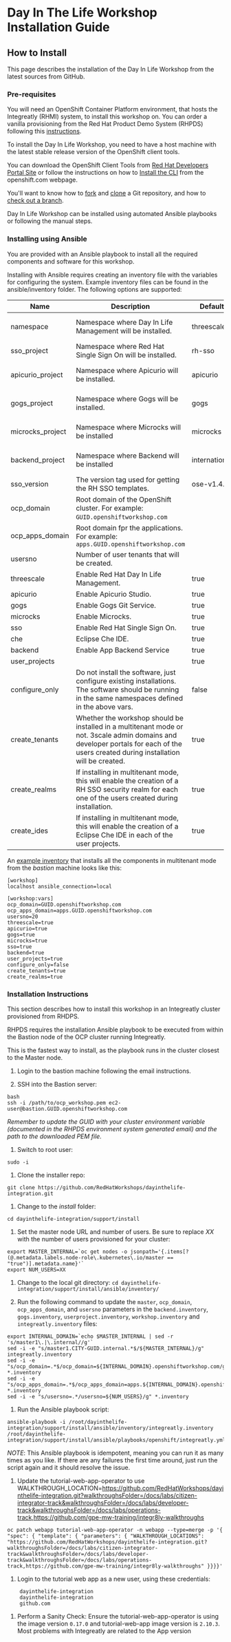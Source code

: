 # Day In The Life Workshop Installation Guide

## How to Install

This page describes the installation of the Day In Life Workshop from the latest sources from GitHub.

### Pre-requisites

You will need an OpenShift Container Platform environment, that hosts the Integreatly (RHMI) system, to install this workshop on. You can order a vanilla provisioning from the Red Hat Product Demo System (RHPDS) following this [instructions](https://mojo.redhat.com/docs/DOC-1175640).

To install the Day In Life Workshop, you need to have a host machine with the latest stable release version of the OpenShift client tools.

You can download the OpenShift Client Tools from [Red Hat Developers Portal Site](https://developers.redhat.com/products/openshift/download/) or follow the instructions on how to [Install the CLI](https://docs.openshift.com/container-platform/3.9/cli_reference/get_started_cli.html#installing-the-cli) from the openshift.com webpage.

You'll want to know how to [fork](https://help.github.com/articles/fork-a-repo/) and [clone](https://help.github.com/articles/cloning-a-repository/) a Git repository, and how to [check out a branch](https://git-scm.com/docs/git-checkout#git-checkout-emgitcheckoutemltbranchgt).

Day In Life Workshop can be installed using automated Ansible playbooks or following the manual steps.

### Installing using Ansible

You are provided with an Ansible playbook to install all the required components and software for this workshop.

Installing with Ansible requires creating an inventory file with the variables for configuring the system. Example inventory files can be found in the ansible/inventory folder. The following options are supported:

Name | Description | Default | Required
--- | --- | --- | ---
namespace | Namespace where Day In Life Management will be installed. | threescale | Yes, if *threescale* is enabled
sso_project | Namespace where Red Hat Single Sign On will be installed. | rh-sso | Yes, if *sso* is enabled
apicurio_project | Namespace where Apicurio will be installed. | apicurio | Yes, if *apicurio* is enabled
gogs_project | Namespace where Gogs will be installed. | gogs | Yes, if *gogs* is enabled
microcks_project | Namespace where Microcks will be installed | microcks | Yes, if *microcks* is enabled
backend_project | Namespace where Backend will be installed | international | Yes, if *backend* is enabled
sso_version | The version tag used for getting the RH SSO templates. | ose-v1.4.9 | No
ocp_domain | Root domain of the OpenShift cluster. For example: `GUID.openshiftworkshop.com` | | Yes
ocp\_apps\_domain | Root domain fpr the applications. For example: `apps.GUID.openshiftworkshop.com`  | | Yes
usersno | Number of user tenants that will be created. | | Yes
threescale | Enable Red Hat Day In Life Management. | true | No
apicurio | Enable Apicurio Studio. | true | No
gogs | Enable Gogs Git Service. |  true | No
microcks | Enable Microcks. | true | No
sso | Enable Red Hat Single Sign On. | true | No
che | Eclipse Che IDE. | true | No
backend | Enable App Backend Service | true | No
user_projects | | true | No
configure_only | Do not install the software, just configure existing installations. The software should be running in the same namespaces defined in the above vars. | false | No
create_tenants | Whether the workshop  should be installed in a multitenant mode or not. 3scale admin domains and developer portals for each of the users created during installation will be created. | true | Yes, if *threescale* is enabled
create_realms | If installing in multitenant mode, this will enable the creation of a RH SSO security realm for each one of the users created during installation. | true | No
create_ides | If installing in multitenant mode, this will enable the creation of a Eclipse Che IDE in each of the user projects. | true | No

An [example inventory](../support/ansible/inventory/workshop.inventory.example) that installs all the components in multitenant mode from the *bastion* machine looks like this:

```
[workshop]
localhost ansible_connection=local

[workshop:vars]
ocp_domain=GUID.openshiftworkshop.com
ocp_apps_domain=apps.GUID.openshiftworkshop.com
usersno=20
threescale=true
apicurio=true
gogs=true
microcks=true
sso=true
backend=true
user_projects=true
configure_only=false
create_tenants=true
create_realms=true
```

### Installation Instructions

This section describes how to install this workshop in an Integreatly cluster provisioned from RHDPS.

RHPDS requires the installation Ansible playbook to be executed from within the Bastion node of the OCP cluster running Integreatly.

This is the fastest way to install, as the playbook runs in the cluster closest to the Master node.

1. Login to the bastion machine following the email instructions.

1. SSH into the Bastion server:
```
bash
ssh -i /path/to/ocp_workshop.pem ec2-user@bastion.GUID.openshiftworkshop.com
```
*Remember to update the GUID with your cluster environment variable (documented in the RHPDS environment system generated email) and the path to the downloaded PEM file.*

1. Switch to root user:
```
sudo -i
```

1. Clone the installer repo:
```
git clone https://github.com/RedHatWorkshops/dayinthelife-integration.git
```

1. Change to the *install* folder:
```
cd dayinthelife-integration/support/install
```

1. Set the master node URL and number of users.  Be sure to replace *XX* with the number of users provisioned for your cluster:
```
export MASTER_INTERNAL=`oc get nodes -o jsonpath='{.items[?(@.metadata.labels.node-role\.kubernetes\.io/master == "true")].metadata.name}'`
export NUM_USERS=XX
```
1. Change to the local git directory: `cd dayinthelife-integration/support/install/ansible/inventory/`

1. Run the following command to update the `master`, `ocp_domain`, `ocp_apps_domain`, and `usersno` parameters in the `backend.inventory`, `gogs.inventory`, `userproject.inventory`, `workshop.inventory` and `integreatly.inventory` files:
```
export INTERNAL_DOMAIN=`echo $MASTER_INTERNAL | sed -r 's/master1\.|\.internal//g'`
sed -i -e "s/master1.CITY-GUID.internal.*$/${MASTER_INTERNAL}/g" integreatly.inventory
sed -i -e "s/ocp_domain=.*$/ocp_domain=${INTERNAL_DOMAIN}.openshiftworkshop.com/g" *.inventory
sed -i -e "s/ocp_apps_domain=.*$/ocp_apps_domain=apps.${INTERNAL_DOMAIN}.openshiftworkshop.com/g" *.inventory
sed -i -e "s/usersno=.*/usersno=${NUM_USERS}/g" *.inventory
```
1. Run the Ansible playbook script:
```
ansible-playbook -i /root/dayinthelife-integration/support/install/ansible/inventory/integreatly.inventory /root/dayinthelife-integration/support/install/ansible/playbooks/openshift/integreatly.yml
```
*NOTE*: This Ansible playbook is idempotent, meaning you can run it as many times as you like.  If there are any failures the first time around, just run the script again and it should resolve the issue.

1. Update the tutorial-web-app-operator to use WALKTHROUGH_LOCATION=https://github.com/RedHatWorkshops/dayinthelife-integration.git?walkthroughsFolder=/docs/labs/citizen-integrator-track&walkthroughsFolder=/docs/labs/developer-track&walkthroughsFolder=/docs/labs/operations-track,https://github.com/gpe-mw-training/integr8ly-walkthroughs
```
oc patch webapp tutorial-web-app-operator -n webapp --type=merge -p '{ "spec": { "template": { "parameters": { "WALKTHROUGH_LOCATIONS": "https://github.com/RedHatWorkshops/dayinthelife-integration.git?walkthroughsFolder=/docs/labs/citizen-integrator-track&walkthroughsFolder=/docs/labs/developer-track&walkthroughsFolder=/docs/labs/operations-track,https://github.com/gpe-mw-training/integr8ly-walkthroughs" }}}}'
```

1. Login to the tutorial web app as a new user, using these credentials:
```
    dayinthelife-integration
    dayinthelife-integration
    github.com
```

1. Perform a Sanity Check: Ensure the tutorial-web-app-operator is using the image version `0.17.0` and tutorial-web-app image version is `2.10.3`. Most problems with Integreatly are related to the App version
